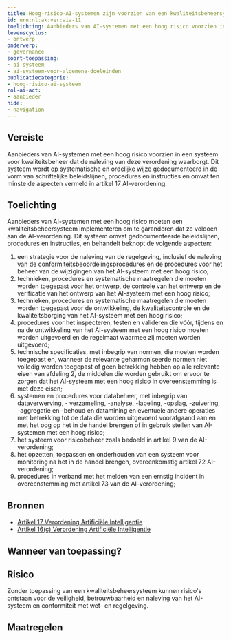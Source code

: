 ```yaml
---
title: Hoog-risico-AI-systemen zijn voorzien van een kwaliteitsbeheersysteem
id: urn:nl:ak:ver:aia-11
toelichting: Aanbieders van AI-systemen met een hoog risico voorzien in een systeem voor kwaliteitsbeheer dat de naleving van de AI-verordening waarborgt. Dit systeem wordt op systematische en ordelijke wijze gedocumenteerd in de vorm van schriftelijke beleidslijnen, procedures en instructies en omvat ten minste de aspecten vermeld in artikel 17 AI-verordening.
levenscyclus:
- ontwerp
onderwerp:
- governance
soort-toepassing:
- ai-systeem
- ai-systeem-voor-algemene-doeleinden
publicatiecategorie:
- hoog-risico-ai-systeem
rol-ai-act:
- aanbieder
hide:
- navigation
---
```


<!-- tags -->
## Vereiste

Aanbieders van AI-systemen met een hoog risico voorzien in een systeem voor kwaliteitsbeheer dat de naleving van deze verordening waarborgt.
Dit systeem wordt op systematische en ordelijke wijze gedocumenteerd in de vorm van schriftelijke beleidslijnen, procedures en instructies en omvat ten minste de aspecten vermeld in artikel 17 AI-verordening.

## Toelichting

Aanbieders van AI-systemen met een hoog risico moeten een kwaliteitsbeheersysteem implementeren om te garanderen dat ze voldoen aan de AI-verordening.
Dit systeem omvat gedocumenteerde beleidslijnen, procedures en instructies, en behandelt beknopt de volgende aspecten:

1. een strategie voor de naleving van de regelgeving, inclusief de naleving van de conformiteitsbeoordelingsprocedures en de procedures voor het beheer van de wijzigingen van het AI-systeem met een hoog risico;
2. technieken, procedures en systematische maatregelen die moeten worden toegepast voor het ontwerp, de controle van het ontwerp en de verificatie van het ontwerp van het AI-systeem met een hoog risico;
3. technieken, procedures en systematische maatregelen die moeten worden toegepast voor de ontwikkeling, de kwaliteitscontrole en de kwaliteitsborging van het AI-systeem met een hoog risico;
4. procedures voor het inspecteren, testen en valideren die vóór, tijdens en na de ontwikkeling van het AI-systeem met een hoog risico moeten worden uitgevoerd en de regelmaat waarmee zij moeten worden uitgevoerd;
5. technische specificaties, met inbegrip van normen, die moeten worden toegepast en, wanneer de relevante geharmoniseerde normen niet volledig worden toegepast of geen betrekking hebben op alle relevante eisen van afdeling 2, de middelen die worden gebruikt om ervoor te zorgen dat het AI-systeem met een hoog risico in overeenstemming is met deze eisen;
6. systemen en procedures voor databeheer, met inbegrip van dataverwerving, - verzameling, -analyse, -labeling, -opslag, -zuivering, -aggregatie en -behoud en datamining en eventuele andere operaties met betrekking tot de data die worden uitgevoerd voorafgaand aan en met het oog op het in de handel brengen of in gebruik stellen van AI-systemen met een hoog risico;
7. het systeem voor risicobeheer zoals bedoeld in artikel 9 van de AI-verordening;
8. het opzetten, toepassen en onderhouden van een systeem voor monitoring na het in de handel brengen, overeenkomstig artikel 72 AI-verordening;
9. procedures in verband met het melden van een ernstig incident in overeenstemming met artikel 73 van de AI-verordening;

## Bronnen

- [Artikel 17 Verordening Artificiële Intelligentie](https://eur-lex.europa.eu/legal-content/NL/TXT/HTML/?uri=OJ:L_202401689#d1e3906-1-1)
- [Artikel 16(c) Verordening Artificiële Intelligentie](https://eur-lex.europa.eu/legal-content/NL/TXT/HTML/?uri=OJ:L_202401689#d1e3823-1-1)

## Wanneer van toepassing? 
<!-- tags-ai-act -->


## Risico

Zonder toepassing van een kwaliteitsbeheersysteem kunnen risico's ontstaan voor de veiligheid, betrouwbaarheid en naleving van het AI-systeem en conformiteit met wet- en regelgeving.

## Maatregelen

<!-- list_maatregelen vereiste/aia-11-systeem-voor-kwaliteitsbeheer no-search no-onderwerp no-rol no-levenscyclus -->
